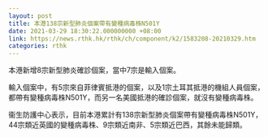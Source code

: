 ```yaml
---
layout: post
title: 本港138宗新型肺炎個案帶有變種病毒株N501Y
date: 2021-03-29 18:30:22.000000000 +08:00
link: https://news.rthk.hk/rthk/ch/component/k2/1583208-20210329.htm
categories: rthk
---
```


本港新增8宗新型肺炎確診個案，當中7宗是輸入個案。

輸入個案中，有5宗來自菲律賓抵港的個案，以及1宗土耳其抵港的機組人員個案，都帶有變種病毒株N501Y，而另一名美國抵港的確診個案，就沒有變種病毒株。

衞生防護中心表示，目前本港累計有138宗新型肺炎個案帶有變種病毒株N501Y，44宗類近英國的變種病毒株、9宗類近南非、5宗類近巴西，其餘未能歸類。
